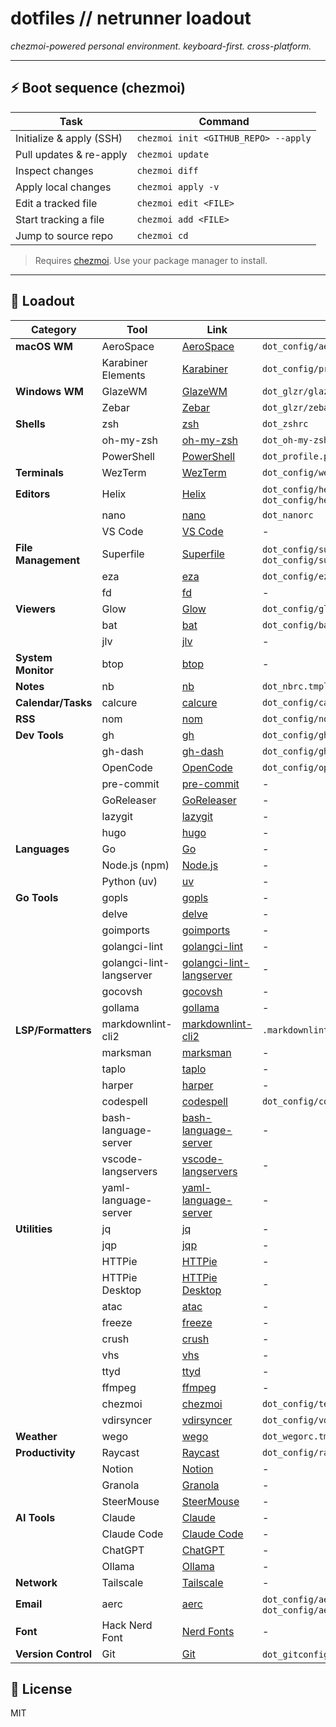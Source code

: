 # dotfiles // netrunner loadout

_chezmoi-powered personal environment. keyboard-first. cross-platform._

---

## ⚡ Boot sequence (chezmoi)

| Task                           | Command                                  |
| ------------------------------ | ---------------------------------------- |
| Initialize & apply (SSH)       | `chezmoi init <GITHUB_REPO> --apply`     |
| Pull updates & re-apply        | `chezmoi update`                         |
| Inspect changes                | `chezmoi diff`                           |
| Apply local changes            | `chezmoi apply -v`                       |
| Edit a tracked file            | `chezmoi edit <FILE>`                    |
| Start tracking a file          | `chezmoi add <FILE>`                     |
| Jump to source repo            | `chezmoi cd`                             |

> Requires [chezmoi](https://www.chezmoi.io/). Use your package manager to install.

---

## 🧰 Loadout

| Category               | Tool                     | Link                                                 | Key Files (chezmoi paths)                                                |
| ---------------------- | ------------------------ | ---------------------------------------------------- | ------------------------------------------------------------------------ |
| **macOS WM**           | AeroSpace                | [AeroSpace](https://github.com/nikitabobko/AeroSpace) | `dot_config/aerospace/aerospace.toml`                                    |
|                        | Karabiner Elements       | [Karabiner](https://karabiner-elements.pqrs.org)     | `dot_config/private_karabiner/private_karabiner.json`                    |
| **Windows WM**         | GlazeWM                  | [GlazeWM](https://github.com/glzr-io/glazewm)        | `dot_glzr/glazewm/config.yaml`                                           |
|                        | Zebar                    | [Zebar](https://github.com/glzr-io/zebar)            | `dot_glzr/zebar/settings.json`                                           |
| **Shells**             | zsh                      | [zsh](https://www.zsh.org)                           | `dot_zshrc`                                                              |
|                        | oh-my-zsh                | [oh-my-zsh](https://ohmyz.sh)                        | `dot_oh-my-zsh`                                                          |
|                        | PowerShell               | [PowerShell](https://github.com/PowerShell/PowerShell) | `dot_profile.ps1`                                                      |
| **Terminals**          | WezTerm                  | [WezTerm](https://wezfurlong.org/wezterm)            | `dot_config/wezterm/wezterm.lua.tmpl`                                    |
| **Editors**            | Helix                    | [Helix](https://helix-editor.com)                    | `dot_config/helix/config.toml.tmpl`, `dot_config/helix/languages.toml`   |
|                        | nano                     | [nano](https://www.nano-editor.org)                  | `dot_nanorc`                                                             |
|                        | VS Code                  | [VS Code](https://code.visualstudio.com)             | -                                                                        |
| **File Management**    | Superfile                | [Superfile](https://github.com/yorukot/superfile)    | `dot_config/superfile/config.toml`, `dot_config/superfile/hotkeys.toml`  |
|                        | eza                      | [eza](https://github.com/eza-community/eza)          | `dot_config/eza`                                                         |
|                        | fd                       | [fd](https://github.com/sharkdp/fd)                  | -                                                                        |
| **Viewers**            | Glow                     | [Glow](https://github.com/charmbracelet/glow)        | `dot_config/glow/Config/glow.yml`                                        |
|                        | bat                      | [bat](https://github.com/sharkdp/bat)                | `dot_config/bat`                                                         |
|                        | jlv                      | [jlv](https://github.com/hedhyw/jlv)                 | -                                                                        |
| **System Monitor**     | btop                     | [btop](https://github.com/aristocratos/btop)         | -                                                                        |
| **Notes**              | nb                       | [nb](https://github.com/xwmx/nb)                     | `dot_nbrc.tmpl`                                                          |
| **Calendar/Tasks**     | calcure                  | [calcure](https://github.com/anufrievroman/calcure)  | `dot_config/calcure/config.ini`                                          |
| **RSS**                | nom                      | [nom](https://github.com/guyfedwards/nom)            | `dot_config/nom/config.yml`                                              |
| **Dev Tools**          | gh                       | [gh](https://cli.github.com)                         | `dot_config/gh`                                                          |
|                        | gh-dash                  | [gh-dash](https://github.com/dlvhdr/gh-dash)         | `dot_config/gh-dash/config.yml`                                          |
|                        | OpenCode                 | [OpenCode](https://opencode.sh)                      | `dot_config/opencode/opencode.json`                                      |
|                        | pre-commit               | [pre-commit](https://pre-commit.com)                 | -                                                                        |
|                        | GoReleaser               | [GoReleaser](https://goreleaser.com)                 | -                                                                        |
|                        | lazygit                  | [lazygit](https://github.com/jesseduffield/lazygit)  | -                                                                        |
|                        | hugo                     | [hugo](https://gohugo.io)                            | -                                                                        |
| **Languages**          | Go                       | [Go](https://go.dev)                                 | -                                                                        |
|                        | Node.js (npm)            | [Node.js](https://nodejs.org)                        | -                                                                        |
|                        | Python (uv)              | [uv](https://docs.astral.sh/uv)                      | -                                                                        |
| **Go Tools**           | gopls                    | [gopls](https://pkg.go.dev/golang.org/x/tools/gopls) | -                                                                        |
|                        | delve                    | [delve](https://github.com/go-delve/delve)           | -                                                                        |
|                        | goimports                | [goimports](https://pkg.go.dev/golang.org/x/tools/cmd/goimports) | -                                                         |
|                        | golangci-lint            | [golangci-lint](https://golangci-lint.run)           | -                                                                        |
|                        | golangci-lint-langserver | [golangci-lint-langserver](https://github.com/nametake/golangci-lint-langserver) | -                            |
|                        | gocovsh                  | [gocovsh](https://github.com/orlangure/gocovsh)      | -                                                                        |
|                        | gollama                  | [gollama](https://github.com/sammcj/gollama)         | -                                                                        |
| **LSP/Formatters**     | markdownlint-cli2        | [markdownlint-cli2](https://github.com/DavidAnson/markdownlint-cli2) | `.markdownlint.yml`                                 |
|                        | marksman                 | [marksman](https://github.com/artempyanykh/marksman) | -                                                                        |
|                        | taplo                    | [taplo](https://taplo.tamasfe.dev)                   | -                                                                        |
|                        | harper                   | [harper](https://github.com/elijah-potter/harper)    | -                                                                        |
|                        | codespell                | [codespell](https://github.com/codespell-project/codespell) | `dot_config/codespell/dot_codespellrc`                           |
|                        | bash-language-server     | [bash-language-server](https://github.com/bash-lsp/bash-language-server) | -                                        |
|                        | vscode-langservers       | [vscode-langservers](https://github.com/hrsh7th/vscode-langservers-extracted) | -                                  |
|                        | yaml-language-server     | [yaml-language-server](https://github.com/redhat-developer/yaml-language-server) | -                              |
| **Utilities**          | jq                       | [jq](https://jqlang.github.io/jq)                    | -                                                                        |
|                        | jqp                      | [jqp](https://github.com/noahgorstein/jqp)           | -                                                                        |
|                        | HTTPie                   | [HTTPie](https://httpie.io)                          | -                                                                        |
|                        | HTTPie Desktop           | [HTTPie Desktop](https://httpie.io/desktop)          | -                                                                        |
|                        | atac                     | [atac](https://github.com/Julien-cpsn/ATAC)          | -                                                                        |
|                        | freeze                   | [freeze](https://github.com/charmbracelet/freeze)    | -                                                                        |
|                        | crush                    | [crush](https://github.com/charmbracelet/crush)      | -                                                                        |
|                        | vhs                      | [vhs](https://github.com/charmbracelet/vhs)          | -                                                                        |
|                        | ttyd                     | [ttyd](https://github.com/tsl0922/ttyd)              | -                                                                        |
|                        | ffmpeg                   | [ffmpeg](https://ffmpeg.org)                         | -                                                                        |
|                        | chezmoi                  | [chezmoi](https://www.chezmoi.io)                    | `dot_config/template.toml`                                               |
|                        | vdirsyncer               | [vdirsyncer](https://github.com/pimutils/vdirsyncer) | `dot_config/vdirsyncer/config`                                           |
| **Weather**            | wego                     | [wego](https://github.com/schachmat/wego)            | `dot_wegorc.tmpl`                                                        |
| **Productivity**       | Raycast                  | [Raycast](https://www.raycast.com)                   | `dot_config/raycast`                                                     |
|                        | Notion                   | [Notion](https://www.notion.so)                      | -                                                                        |
|                        | Granola                  | [Granola](https://www.granola.so)                    | -                                                                        |
|                        | SteerMouse               | [SteerMouse](https://plentycom.jp/en/steermouse)     | -                                                                        |
| **AI Tools**           | Claude                   | [Claude](https://claude.ai)                          | -                                                                        |
|                        | Claude Code              | [Claude Code](https://claude.ai/code)                | -                                                                        |
|                        | ChatGPT                  | [ChatGPT](https://chat.openai.com)                   | -                                                                        |
|                        | Ollama                   | [Ollama](https://ollama.com)                         | -                                                                        |
| **Network**            | Tailscale                | [Tailscale](https://tailscale.com)                   | -                                                                        |
| **Email**              | aerc                     | [aerc](https://aerc-mail.org)                        | `dot_config/aerc/aerc.conf`, `dot_config/aerc/binds.conf`                |
| **Font**               | Hack Nerd Font           | [Nerd Fonts](https://www.nerdfonts.com)              | -                                                                        |
| **Version Control**    | Git                      | [Git](https://git-scm.com)                           | `dot_gitconfig`, `dot_gitignore`                                         |

## 🪪 License

MIT
